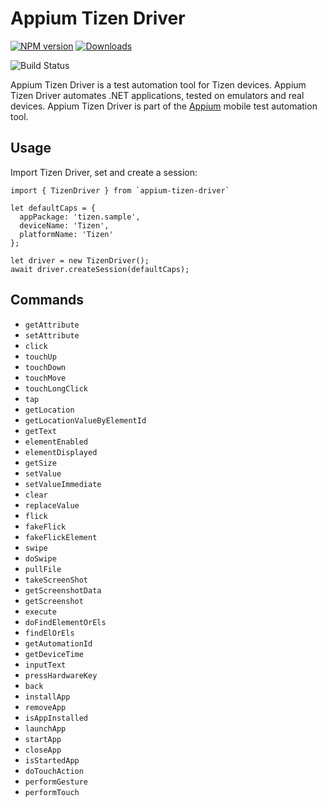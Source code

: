# Appium Tizen Driver

[![NPM version](http://img.shields.io/npm/v/appium-tizen-driver.svg)](https://npmjs.org/package/appium-tizen-driver)
[![Downloads](http://img.shields.io/npm/dm/appium-tizen-driver.svg)](https://npmjs.org/package/appium-tizen-driver)

![Build Status](https://github.com/mrtnrst/appium-tizen-driver/actions/workflows/testing.yml/badge.svg?branch=main)

Appium Tizen Driver is a test automation tool for Tizen devices. Appium Tizen Driver automates .NET applications, tested on emulators and real devices. Appium Tizen Driver is part of the [Appium](https://github.com/appium/appium) mobile test automation tool.

## Usage

Import Tizen Driver, set and create a session:

```
import { TizenDriver } from `appium-tizen-driver`

let defaultCaps = {
  appPackage: 'tizen.sample',
  deviceName: 'Tizen',
  platformName: 'Tizen'
};

let driver = new TizenDriver();
await driver.createSession(defaultCaps);
```

## Commands

- `getAttribute`
- `setAttribute`
- `click`
- `touchUp`
- `touchDown`
- `touchMove`
- `touchLongClick`
- `tap`
- `getLocation`
- `getLocationValueByElementId`
- `getText`
- `elementEnabled`
- `elementDisplayed`
- `getSize`
- `setValue`
- `setValueImmediate`
- `clear`
- `replaceValue`
- `flick`
- `fakeFlick`
- `fakeFlickElement`
- `swipe`
- `doSwipe`
- `pullFile`
- `takeScreenShot`
- `getScreenshotData`
- `getScreenshot`
- `execute`
- `doFindElementOrEls`
- `findElOrEls`
- `getAutomationId`
- `getDeviceTime`
- `inputText`
- `pressHardwareKey`
- `back`
- `installApp`
- `removeApp`
- `isAppInstalled`
- `launchApp`
- `startApp`
- `closeApp`
- `isStartedApp`
- `doTouchAction`
- `performGesture`
- `performTouch`
